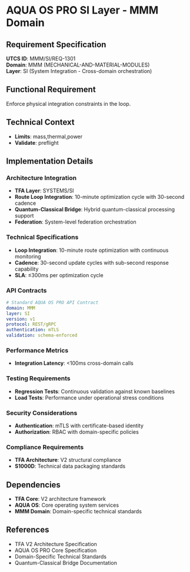 # AQUA OS PRO SI Layer - MMM Domain

## Requirement Specification

**UTCS ID**: MMM/SI/REQ-1301  
**Domain**: MMM (MECHANICAL-AND-MATERIAL-MODULES)  
**Layer**: SI (System Integration - Cross-domain orchestration)  

## Functional Requirement

Enforce physical integration constraints in the loop.

## Technical Context

- **Limits**: mass,thermal,power
- **Validate**: preflight


## Implementation Details

### Architecture Integration
- **TFA Layer**: SYSTEMS/SI
- **Route Loop Integration**: 10-minute optimization cycle with 30-second cadence
- **Quantum-Classical Bridge**: Hybrid quantum-classical processing support
- **Federation**: System-level federation orchestration

### Technical Specifications

- **Loop Integration**: 10-minute route optimization with continuous monitoring
- **Cadence**: 30-second update cycles with sub-second response capability
- **SLA**: ≤300ms per optimization cycle

### API Contracts


```yaml
# Standard AQUA OS PRO API Contract
domain: MMM
layer: SI
version: v1
protocol: REST/gRPC
authentication: mTLS
validation: schema-enforced
```

### Performance Metrics

- **Integration Latency**: <100ms cross-domain calls

### Testing Requirements

- **Regression Tests**: Continuous validation against known baselines
- **Load Tests**: Performance under operational stress conditions

### Security Considerations

- **Authentication**: mTLS with certificate-based identity
- **Authorization**: RBAC with domain-specific policies

### Compliance Requirements

- **TFA Architecture**: V2 structural compliance
- **S1000D**: Technical data packaging standards

## Dependencies

- **TFA Core**: V2 architecture framework
- **AQUA OS**: Core operating system services
- **MMM Domain**: Domain-specific technical standards

## References

- TFA V2 Architecture Specification
- AQUA OS PRO Core Specification
- Domain-Specific Technical Standards
- Quantum-Classical Bridge Documentation

